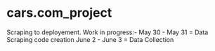# cars.com_project
Scraping to deployement. 
Work in progress:-
May 30 - May 31 = Data Scraping code creation
June 2 - June 3 = Data Collection
